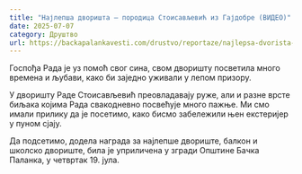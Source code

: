 ```yaml
---
title: "Најлепша дворишта – породица Стоисављевић из Гајдобре (ВИДЕО)"
date: 2025-07-07
category: Друштво
url: https://backapalankavesti.com/drustvo/reportaze/najlepsa-dvorista-porodica-stoisavljevic-iz-gajdobre-video1/
---
```


Госпођа Рада је уз помоћ свог сина, свом дворишту посветила много времена и љубави, како би заједно уживали у лепом призору.

У дворишту Раде Стоисављевић преовладавају руже, али и разне врсте биљака којима Рада свакодневно посвећује много пажње. Ми смо имали прилику да је посетимо, како бисмо забележили њен екстеријер у пуном сјају.

Да подсетимо, додела награда за најлепше двориште, балкон и школско двориште, била је уприличена у згради Општине Бачка Паланка, у четвртак 19. јула.
